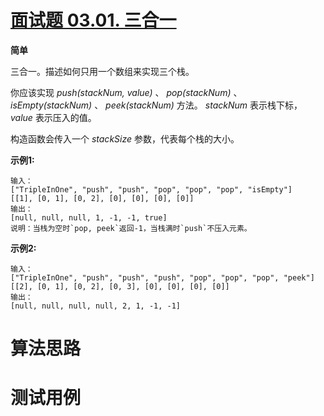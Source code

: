 # [面试题 03.01. 三合一][cnTitle]

**简单**

三合一。描述如何只用一个数组来实现三个栈。

你应该实现 *push(stackNum, value)* 、 *pop(stackNum)* 、 *isEmpty(stackNum)* 、 *peek(stackNum)* 方法。 *stackNum* 表示栈下标， *value* 表示压入的值。

构造函数会传入一个 *stackSize* 参数，代表每个栈的大小。

**示例1:** 

```
输入：
["TripleInOne", "push", "push", "pop", "pop", "pop", "isEmpty"]
[[1], [0, 1], [0, 2], [0], [0], [0], [0]]
输出：
[null, null, null, 1, -1, -1, true]
说明：当栈为空时`pop, peek`返回-1，当栈满时`push`不压入元素。

```

**示例2:** 

```
输入：
["TripleInOne", "push", "push", "push", "pop", "pop", "pop", "peek"]
[[2], [0, 1], [0, 2], [0, 3], [0], [0], [0], [0]]
输出：
[null, null, null, null, 2, 1, -1, -1]

```




# 算法思路

# 测试用例
```
```

[cnTitle]: https://leetcode-cn.com/problems/three-in-one-lcci/

